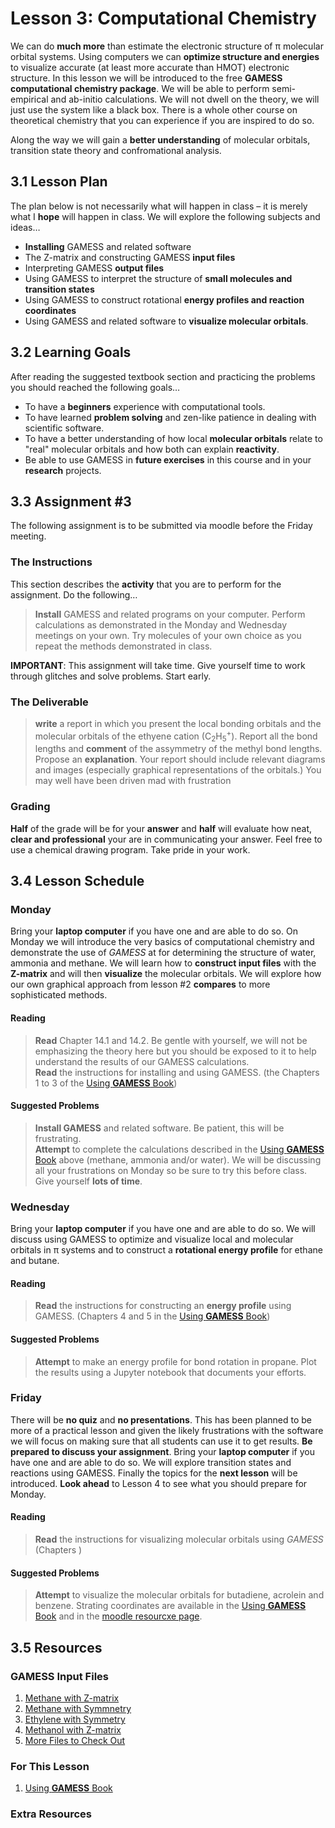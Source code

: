 # Lesson 3: Computational Chemistry

We can do **much more** than estimate the electronic structure of &pi; molecular orbital systems. Using computers we can **optimize structure and energies** to visualize accurate (at least more accurate than HMOT) electronic structure. In this lesson we will be introduced to the free **GAMESS computational chemistry package**. We will be able to perform semi-empirical and ab-initio calculations. We will not dwell on the theory, we will just use the system like a black box. There is a whole other course on theoretical chemistry that you can experience if you are inspired to do so.

Along the way we will gain a **better understanding** of molecular orbitals, transition state theory and confromational analysis. 

## 3.1 Lesson Plan

The plan below is not necessarily what will happen in class – it is merely what I **hope** will happen in class. We will explore the following subjects and ideas&hellip;
- **Installing** GAMESS and related software
- The Z-matrix and constructing GAMESS **input files**
- Interpreting GAMESS **output files**
- Using GAMESS to interpret the structure of **small molecules and transition states**
- Using GAMESS to construct rotational **energy profiles and reaction coordinates**
- Using GAMESS and related software to **visualize molecular orbitals**.

## 3.2 Learning Goals

After reading the suggested textbook section and practicing the problems you should reached the following goals&hellip;

- To have a **beginners** experience with computational tools.
- To have learned **problem solving** and zen-like patience in dealing with scientific software.
- To have a better understanding of how local **molecular orbitals** relate to "real" molecular orbitals and how both can explain **reactivity**.
- Be able to use GAMESS in **future exercises** in this course and in your **research** projects.

## 3.3 Assignment \#3

The following assignment is to be submitted via moodle before the Friday meeting.

### The Instructions
This section describes the **activity** that you are to perform for the assignment. Do the following&hellip;

> **Install** GAMESS and related programs on your computer. Perform calculations as demonstrated in the Monday and Wednesday meetings on your own. Try molecules of your own choice as you repeat the methods demonstrated in class. <br>

**IMPORTANT**: This assignment will take time. Give yourself time to work through glitches and solve problems. Start early.

### The Deliverable
> **write** a report in which you present the local bonding orbitals and the molecular orbitals of the ethyene cation (C<sub>2</sub>H<sub>5</sub><sup>+</sup>). Report all the bond lengths and **comment** of the assymmetry of the methyl bond lengths. Propose an **explanation**. Your report should include relevant diagrams and images (especially graphical representations of the orbitals.) You may well have been driven mad with frustration

### Grading

**Half** of the grade will be for your **answer** and **half** will evaluate how neat, **clear and professional** your are in communicating your answer. Feel free to use a chemical drawing program. Take pride in your work.

## 3.4 Lesson Schedule

### Monday 

Bring your **laptop computer** if you have one and are able to do so. On Monday we will introduce the very basics of computational chemistry and demonstrate the use of *GAMESS* at for determining the structure of water, ammonia and methane. We will learn how to **construct input files** with the **Z-matrix** and will then **visualize** the molecular orbitals. We will explore how our own graphical approach from lesson \#2 **compares** to more sophisticated methods.

#### Reading

> **Read** Chapter 14.1 and 14.2. Be gentle with yourself, we will not be emphasizing the theory here but you should be exposed to it to help understand the results of our GAMESS calculations.  <br>
> **Read** the instructions for installing and using GAMESS. (the Chapters 1 to 3 of the [Using **GAMESS** Book](Resource_Moodle_Link.md))  

#### Suggested Problems

> **Install GAMESS** and related software. Be patient, this will be frustrating. <br>
> **Attempt** to complete the calculations described in the [Using **GAMESS** Book](Resource_Moodle_Link.md) above (methane, ammonia and/or water). We will be discussing all your frustrations on Monday so be sure to try this before class. Give yourself **lots of time**.

### Wednesday

Bring your **laptop computer** if you have one and are able to do so. We will discuss using GAMESS to optimize and visualize local and molecular orbitals in &pi; systems and to construct a **rotational energy profile** for ethane and butane.

#### Reading

> **Read** the instructions for constructing an **energy profile** using GAMESS. (Chapters 4 and 5 in the [Using **GAMESS** Book](Resource_Moodle_Link.md))  

#### Suggested Problems

> **Attempt** to make an energy profile for bond rotation in propane. Plot the results using a Jupyter notebook that documents your efforts.

### Friday

There will be **no quiz** and **no presentations**. This has been planned to be more of a practical lesson and given the likely frustrations with the software we will focus on making sure that all students can use it to get results. **Be prepared to discuss your assignment**. Bring your **laptop computer** if you have one and are able to do so. We will explore transition states and reactions using GAMESS. Finally the topics for the **next lesson** will be introduced. **Look ahead** to Lesson 4 to see what you should prepare for Monday. 

#### Reading

> **Read** the instructions for visualizing molecular orbitals using *GAMESS* (Chapters )  

#### Suggested Problems

> **Attempt** to visualize the molecular orbitals for butadiene, acrolein and benzene. Strating coordinates are available in the [Using **GAMESS** Book](Resource_Moodle_Link.md) and in the [moodle resourcxe page](Resource_Moodle_Link.md).

## 3.5 Resources

### GAMESS Input Files
1. [Methane with Z-matrix](Resource_Moodle_Link.md)
2. [Methane with Symmnetry](Resource_Moodle_Link.md)
2. [Ethylene with Symmetry](Resource_Moodle_Link.md)
4. [Methanol with Z-matrix](Resource_Moodle_Link.md)
5. [More Files to Check Out](Resource_Moodle_Link.md)

### For This Lesson
1.  [Using **GAMESS** Book](Resource_Moodle_Link.md)

### Extra Resources

